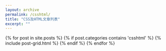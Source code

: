 ```yaml
---
layout: archive
permalink: /csshtml/
title: "CSS及HTML文章列表"
excerpt: ""
---
```


<div class="tiles">
{% for post in site.posts %}
	{% if post.categories contains 'csshtml' %}
		{% include post-grid.html %}
	{% endif %}
{% endfor %}
</div><!-- /.tiles -->
